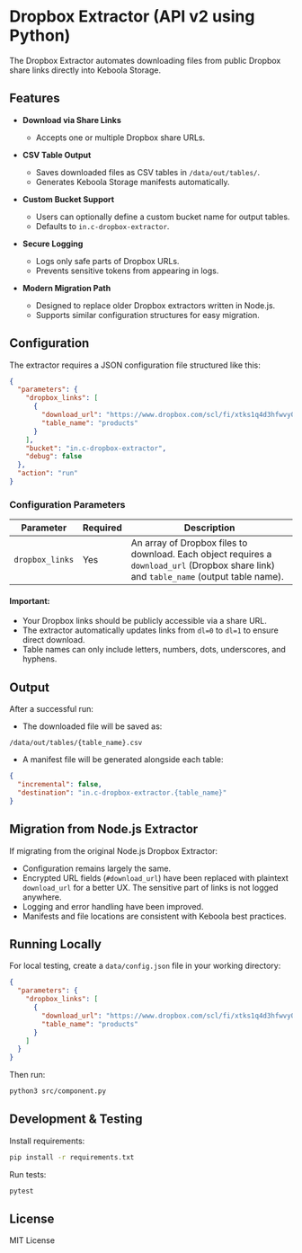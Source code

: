 # Dropbox Extractor (API v2 using Python)

The Dropbox Extractor automates downloading files from public Dropbox share links directly into Keboola Storage.

## Features

- **Download via Share Links**
  - Accepts one or multiple Dropbox share URLs.

- **CSV Table Output**
  - Saves downloaded files as CSV tables in `/data/out/tables/`.
  - Generates Keboola Storage manifests automatically.

- **Custom Bucket Support**
  - Users can optionally define a custom bucket name for output tables.
  - Defaults to `in.c-dropbox-extractor`.

- **Secure Logging**
  - Logs only safe parts of Dropbox URLs.
  - Prevents sensitive tokens from appearing in logs.

- **Modern Migration Path**
  - Designed to replace older Dropbox extractors written in Node.js.
  - Supports similar configuration structures for easy migration.


## Configuration

The extractor requires a JSON configuration file structured like this:

```json
{
  "parameters": {
    "dropbox_links": [
      {
        "download_url": "https://www.dropbox.com/scl/fi/xtks1q4d3hfwvy01hhm43/products.csv?dl=0",
        "table_name": "products"
      }
    ],
    "bucket": "in.c-dropbox-extractor",
    "debug": false
  },
  "action": "run"
}
```

### Configuration Parameters

| Parameter       | Required | Description                                                                                                                             |
| --------------- | -------- | --------------------------------------------------------------------------------------------------------------------------------------- |
| `dropbox_links` | Yes      | An array of Dropbox files to download. Each object requires a `download_url` (Dropbox share link) and `table_name` (output table name). |

#### Important:

- Your Dropbox links should be publicly accessible via a share URL.
- The extractor automatically updates links from `dl=0` to `dl=1` to ensure direct download.
- Table names can only include letters, numbers, dots, underscores, and hyphens.

## Output

After a successful run:

- The downloaded file will be saved as:

```text
/data/out/tables/{table_name}.csv
```

- A manifest file will be generated alongside each table:


```json
{
  "incremental": false,
  "destination": "in.c-dropbox-extractor.{table_name}"
}
```

## Migration from Node.js Extractor

If migrating from the original Node.js Dropbox Extractor:

- Configuration remains largely the same.
- Encrypted URL fields (`#download_url`) have been replaced with plaintext `download_url` for a better UX. The sensitive part of links is not logged anywhere.
- Logging and error handling have been improved.
- Manifests and file locations are consistent with Keboola best practices.

## Running Locally

For local testing, create a `data/config.json` file in your working directory:

```json
{
  "parameters": {
    "dropbox_links": [
      {
        "download_url": "https://www.dropbox.com/scl/fi/xtks1q4d3hfwvy01hhm43/products.csv?dl=0",
        "table_name": "products"
      }
    ]
  }
}
```

Then run:

```bash
python3 src/component.py
```

## Development & Testing

Install requirements:

```bash
pip install -r requirements.txt
```

Run tests:

```bash
pytest
```

## License

MIT License